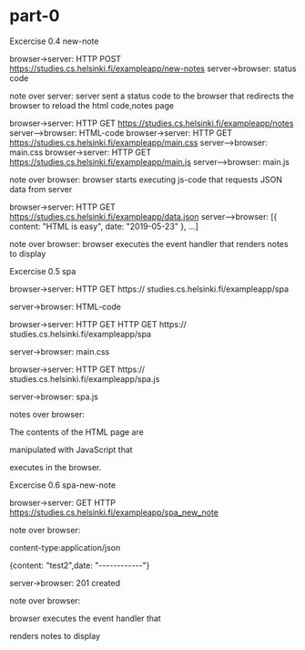 # part-0

Excercise 0.4 new-note


browser->server: HTTP POST https://studies.cs.helsinki.fi/exampleapp/new-notes
server->browser: status code

note over server:
server sent a status code to
the browser that redirects the
browser to reload the  html code,notes page

browser->server: HTTP GET https://studies.cs.helsinki.fi/exampleapp/notes
server-->browser: HTML-code
browser->server: HTTP GET https://studies.cs.helsinki.fi/exampleapp/main.css
server-->browser: main.css
browser->server: HTTP GET https://studies.cs.helsinki.fi/exampleapp/main.js
server-->browser: main.js

note over browser:
browser starts executing js-code
that requests JSON data from server 


browser->server: HTTP GET https://studies.cs.helsinki.fi/exampleapp/data.json
server-->browser: [{ content: "HTML is easy", date: "2019-05-23" }, ...]

note over browser:
browser executes the event handler
that renders notes to display




Excercise 0.5 spa


browser->server:  HTTP GET https:// studies.cs.helsinki.fi/exampleapp/spa

server->browser: HTML-code

browser->server: HTTP GET  HTTP GET https:// studies.cs.helsinki.fi/exampleapp/spa

server->browser: main.css

browser->server:  HTTP GET https:// studies.cs.helsinki.fi/exampleapp/spa.js

server->browser: spa.js

notes over browser:

The contents of the HTML page are

 manipulated with JavaScript that 

executes in the browser.





Excercise 0.6 spa-new-note

browser->server: GET HTTP https://studies.cs.helsinki.fi/exampleapp/spa_new_note

note over browser:

content-type:application/json

{content: "test2",date: "------------"}

server->browser:  201 created

note over browser:

browser executes the event handler that

renders notes to display

